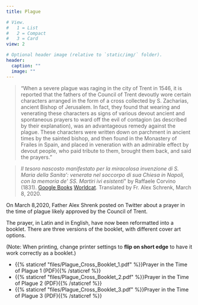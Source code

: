 ```yaml
---
title: Plague

# View.
#   1 = List
#   2 = Compact
#   3 = Card
view: 2

# Optional header image (relative to `static/img/` folder).
header:
  caption: ""
  image: ""
---
```


> “When a severe plague was raging in the city of Trent in 1546, it is reported that the fathers of the Council of Trent devoutly wore certain characters arranged in the form of a cross collected by S. Zacharias, ancient Bishop of Jerusalem. In fact, they found that wearing and venerating these characters as signs of various devout ancient and spontaneous prayers to ward off the evil of contagion (as described by their explanation), was an advantageous remedy against the plague. These characters were written down on parchment in ancient times by the sainted bishop, and then found in the Monastery of Frailes in Spain, and placed in veneration with an admirable effect by devout people, who paid tribute to them, brought them back, and said the prayers.”

> _Il tesoro nascosto manifestato per la miracolosa invenzione di S. Maria della Sanita': venerata nel soccorpo di sua Chiesa in Napoli, con la memoria de' SS. Martiri ivi esistenti_" by Raffaele Corvino (1831). [Google Books](books.google.com/books?id=VI_qvCq3nX0C&pg=PA97#v=onepage&q&f=false) [Worldcat](http://www.worldcat.org/oclc/867495900). Translated by Fr. Alex Schrenk, March 8, 2020.

On March 8,2020, Father Alex Shrenk posted on Twitter about a prayer in the time of plague likely approved by the Council of Trent. 

The prayer, in Latin and in English, have now been reformatted into a booklet. There are three versions of the booklet, with different cover art options.

(Note: When printing, change printer settings to **flip on short edge** to have it work correctly as a booklet.)


* {{% staticref "files/Plague_Cross_Booklet_1.pdf" %}}Prayer in the Time of Plague 1  (PDF){{% /staticref %}}
* {{% staticref "files/Plague_Cross_Booklet_2.pdf" %}}Prayer in the Time of Plague 2  (PDF){{% /staticref %}}
* {{% staticref "files/Plague_Cross_Booklet_3.pdf" %}}Prayer in the Time of Plague 3  (PDF){{% /staticref %}}
